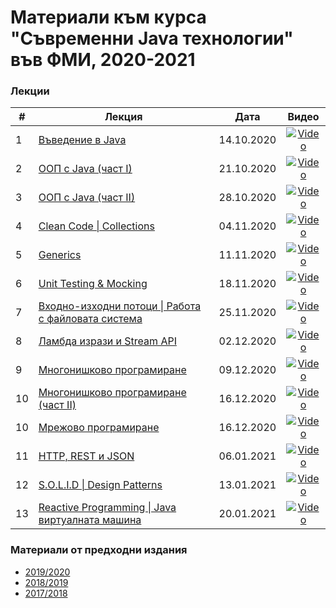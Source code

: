 # Материали към курса "Съвременни Java технологии" във ФМИ, 2020-2021


### Лекции

| # | Лекция                                                                                                           | Дата       | Видео |
|---| ---------------------------------------------------------------------------------------------------------------- |:----------:|:------:|
| 1 | [Въведение в Java](https://gitpitch.com/fmi/java-course?p=01-intro-to-java/lecture/#/1)                   | 14.10.2020 | [![Video](images/mjt-on-youtube.png)](https://youtu.be/vz8ex2UNOg4) |
| 2 | [ООП с Java (част I)](https://gitpitch.com/fmi/java-course?p=02-oop-in-java-i/lecture/#/1)                   | 21.10.2020 | [![Video](images/mjt-on-youtube.png)](https://youtu.be/IYEOqrywRfE) |
| 3 | [ООП с Java (част II)](https://gitpitch.com/fmi/java-course?p=03-oop-in-java-ii/lecture/#/1)                   | 28.10.2020 | [![Video](images/mjt-on-youtube.png)](https://youtu.be/NK_jRHQAN60) |
| 4 | [Clean Code \| Collections](https://gitpitch.com/fmi/java-course?p=04-clean-code-collections/lecture/#/1)                   | 04.11.2020 | [![Video](images/mjt-on-youtube.png)](https://youtu.be/8PYs7Xo3kjo) |
| 5 | [Generics](https://gitpitch.com/fmi/java-course?p=05-generics/lecture/#/1)                   | 11.11.2020 | [![Video](images/mjt-on-youtube.png)](https://youtu.be/kW7Q-n3gveM) |
| 6 | [Unit Testing & Mocking](https://gitpitch.com/fmi/java-course?p=06-unit-testing-and-mocking/lecture/#/1)                   | 18.11.2020 | [![Video](images/mjt-on-youtube.png)](https://youtu.be/vYsMcaewIg8) |
| 7 | [Входно-изходни потоци \| Работа с файловата система](https://gitpitch.com/fmi/java-course?p=07-io-streams-and-files/lecture/#/1)                   | 25.11.2020 | [![Video](images/mjt-on-youtube.png)](https://youtu.be/X_YQjlZqJX8) |
| 8 | [Ламбда изрази и Stream API](https://gitpitch.com/fmi/java-course?p=08-lambdas-and-stream-api/lecture/#/1)                   | 02.12.2020 | [![Video](images/mjt-on-youtube.png)](https://youtu.be/8W4zqpYaY30) |
| 9 | [Многонишково програмиране](https://gitpitch.com/fmi/java-course?p=09-threads/lecture/#/1)                   | 09.12.2020 | [![Video](images/mjt-on-youtube.png)](https://youtu.be/PdxX_Ym1m68) |
| 10 | [Многонишково програмиране (част II)](https://gitpitch.com/fmi/java-course?p=10-network/lecture/#/1)                   | 16.12.2020 | [![Video](images/mjt-on-youtube.png)](https://youtu.be/Ck1gWqVkubE) |
| 10 | [Мрежово програмиране](https://gitpitch.com/fmi/java-course?p=10-network/lecture/#/19)                   | 16.12.2020 | [![Video](images/mjt-on-youtube.png)](https://youtu.be/fHWGEZ4Sifo) |
| 11 | [HTTP, REST и JSON](https://gitpitch.com/fmi/java-course?p=11-http-rest/lecture/#/1)                   | 06.01.2021 | [![Video](images/mjt-on-youtube.png)](https://youtu.be/YVEbfadPvvs) |
| 12 | [S.O.L.I.D \| Design Patterns](https://gitpitch.com/fmi/java-course?p=12-design-patterns/lecture/#/1)                   | 13.01.2021 | [![Video](images/mjt-on-youtube.png)](https://youtu.be/1dvxrSr2Myo) |
| 13 | [Reactive Programming \| Java виртуалната машина](https://gitpitch.com/fmi/java-course?p=13-reactive-jvm/lecture/#/1)                   | 20.01.2021 | [![Video](images/mjt-on-youtube.png)](https://youtu.be/Z_wbhn3YuPY) |

### Материали от предходни издания

- [2019/2020](https://github.com/fmi/java-course/tree/mjt-2019-2020)
- [2018/2019](https://github.com/fmi/java-course/tree/mjt-2018-2019)
- [2017/2018](https://github.com/fmi/java-course/tree/mjt-2017-2018)
